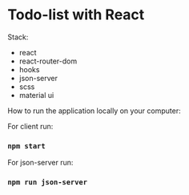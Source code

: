 # Todo-list with React

Stack:
- react
- react-router-dom
- hooks
- json-server
- scss
- material ui

How to run the application locally on your computer:

For client run:
### `npm start`

For json-server run:
### `npm run json-server`


